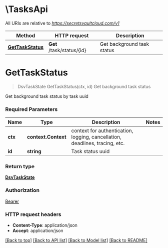 # \TasksApi

All URIs are relative to *https://secretsvaultcloud.com/v1*

Method | HTTP request | Description
------------- | ------------- | -------------
[**GetTaskStatus**](TasksApi.md#GetTaskStatus) | **Get** /task/status/{id} | Get background task status


# **GetTaskStatus**
> DsvTaskState GetTaskStatus(ctx, id)
Get background task status

Get background task status by task uuid

### Required Parameters

Name | Type | Description  | Notes
------------- | ------------- | ------------- | -------------
 **ctx** | **context.Context** | context for authentication, logging, cancellation, deadlines, tracing, etc.
  **id** | **string**| Task status uuid | 

### Return type

[**DsvTaskState**](TaskState.md)

### Authorization

[Bearer](../README.md#Bearer)

### HTTP request headers

 - **Content-Type**: application/json
 - **Accept**: application/json

[[Back to top]](#) [[Back to API list]](../README.md#documentation-for-api-endpoints) [[Back to Model list]](../README.md#documentation-for-models) [[Back to README]](../README.md)

